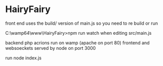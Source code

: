 # HairyFairy
front end uses the build/ version of main.js
so you need to re build or run

C:\wamp64\www\HairyFairy>npm run watch
when editing src/main.js


backend php acrions run on wamp (apache on port 80)
frontend and websoeckets served by node on port 3000

run
node index.js